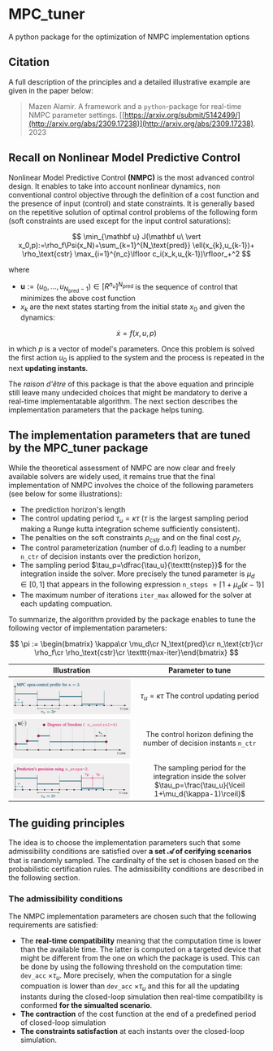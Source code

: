 # MPC_tuner
A python package for the optimization of NMPC implementation options

## Citation
A full description of the principles and a detailed illustrative example are given in the paper below:

> Mazen Alamir. A framework and a `python`-package for real-time NMPC parameter settings. [[https://arxiv.org/submit/5142499/](http://arxiv.org/abs/2309.17238)](http://arxiv.org/abs/2309.17238). 2023

## Recall on Nonlinear Model Predictive Control

Nonlinear Model Predictive Control **(NMPC)** is the most advanced control design. It enables to take into account nonlinear dynamics, non conventional control objective through the definition of a cost function and the presence of input (control) and state constraints. It is generally based on the repetitive solution of optimal control problems of the following form (soft constraints are used except for the input control saturations):

$$
\min_{\mathbf u} J(\mathbf u\ \vert x_0,p):=\rho_f\Psi(x_N)+\sum_{k=1}^{N_\text{pred}} \ell(x_{k},u_{k-1})+ \rho_\text{cstr} \max_{i=1}^{n_c}\lfloor c_i(x_k,u_{k-1})\rfloor_+^2
$$

where 

- $\mathbf u:=(u_0,\dots,u_{N_\text{pred}-1})\in \mathbb [R^{n_u}]^{N_\text{pred}}$ is the sequence of control that minimizes the above cost function 
- $x_k$ are the next states starting from the initial state $x_0$ and given the dynamics: 

$$
\dot x = f(x,u,p)
$$

in which $p$ is a vector of model's parameters. Once this problem is solved the first action $u_0$ is applied to the system and the process is repeated in the next **updating instants**. 

The *raison d'être* of this package is that the above equation and principle still leave many undecided choices that might be mandatory to derive a real-time implementatable algorithm. The next section describes the implementation parameters that the package helps tuning. 

## The implementation parameters that are tuned by the MPC_tuner package

While the theoretical assessment of NMPC are now clear and freely available solvers are widely used, it remains true that the final implementation of NMPC involves the choice of the following parameters (see below for some illustrations):

- The prediction horizon's length
- The control updating period $\tau_u=\kappa \tau$ ($\tau$ is the largest sampling period making a Runge kutta integration scheme sufficiently consistent). 
- The penalties on the soft constraints $\rho_\text{cstr}$ and on the final cost $\rho_f$,
- The control parameterization (number of d.o.f) leading to a number `n_ctr` of decision instants over the prediction horizon,
- The sampling period $\tau_p=\dfrac{\tau_u}{\texttt{nstep}}$ for the integration inside the solver. More precisely the tuned parameter is $\mu_d\in [0,1]$ that appears in the following expression `n_steps` $=\lceil 1+\mu_d(\kappa-1)\rceil$
- The maximum number of iterations `iter_max` allowed for the solver at each updating compuation.

To summarize, the algorithm provided by the package enables to tune the following vector of implementation parameters: 

$$
\pi := \begin{bmatrix} \kappa\cr \mu_d\cr N_\text{pred}\cr n_\text{ctr}\cr \rho_f\cr \rho_\text{cstr}\cr \texttt{max-iter}\end{bmatrix}
$$

| Illustration   |      Parameter to tune     | 
|:----------:|:-------------:|
|  <img align="center" src="https://github.com/mazenalamir/MPC_tuner/blob/main/images/tau_u.png" width="100%"> |  $\tau_u=\kappa\tau$ The control updating period | 
|  <img align="center" src="https://github.com/mazenalamir/MPC_tuner/blob/main/images/dof.png" width="100%"> |  The control horizon defining the number of decision instants `n_ctr` |
|  <img align="center" src="https://github.com/mazenalamir/MPC_tuner/blob/main/images/tau_p.png" width="100%"> |  The sampling period for the integration inside the solver $\tau_p=\frac{\tau_u}{\lceil 1+\mu_d(\kappa-1)\rceil}$ | 

## The guiding principles 

The idea is to choose the implementation parameters such that some admissibility conditions are satisfied over **a set $\mathcal A$ of cerifying scenarios** that is randomly sampled. The cardinalty of the set is chosen based on the probabilistic certification rules. The admissibility conditions are described in the following section. 

### The admissibility conditions
The NMPC implementation parameters are chosen such that the following requirements are satisfied:

- The **real-time compatibility** meaning that the computation time is lower than the available time. The latter is computed on a targeted device that might be different from the one on which the package is used. This can be done by using the following threshold on the computation time: `dev_acc` $\times \tau_u$. More precisely, when the computation for a single compuation is lower than `dev_acc` $\times \tau_u$ and this for all the updating instants during the closed-loop simulation then real-time compatibility is conformed **for the simualted scenario**.
- **The contraction** of the cost function at the end of a predefined period of closed-loop simulation
- **The constraints satisfaction** at each instants over the closed-loop simulation. 



